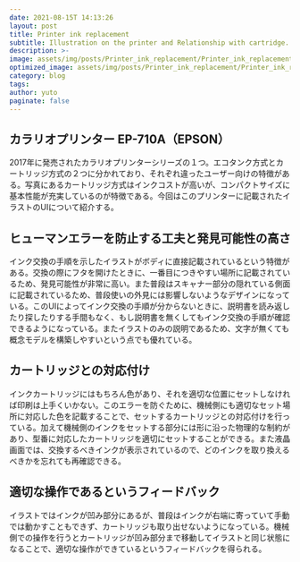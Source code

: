 ```yaml
---
date: 2021-08-15T 14:13:26
layout: post
title: Printer ink replacement
subtitle: Illustration on the printer and Relationship with cartridge.
description: >-
image: assets/img/posts/Printer_ink_replacement/Printer_ink_replacement.JPG
optimized_image: assets/img/posts/Printer_ink_replacement/Printer_ink_replacement_resized_thumbnail.JPG
category: blog
tags: 
author: yuto
paginate: false
---
```


## カラリオプリンター EP-710A（EPSON）

2017年に発売されたカラリオプリンターシリーズの１つ。エコタンク方式とカートリッジ方式の２つに分かれており、それぞれ違ったユーザー向けの特徴がある。写真にあるカートリッジ方式はインクコストが高いが、コンパクトサイズに基本性能が充実しているのが特徴である。今回はこのプリンターに記載されたイラストのUIについて紹介する。

## ヒューマンエラーを防止する工夫と発見可能性の高さ

インク交換の手順を示したイラストがボディに直接記載されているという特徴がある。交換の際にフタを開けたときに、一番目につきやすい場所に記載されているため、発見可能性が非常に高い。また普段はスキャナー部分の隠れている側面に記載されているため、普段使いの外見には影響しないようなデザインになっている。このUIによってインク交換の手順が分からないときに、説明書を読み返したり探したりする手間もなく、もし説明書を無くしてもインク交換の手順が確認できるようになっている。またイラストのみの説明であるため、文字が無くても概念モデルを構築しやすいという点でも優れている。

## カートリッジとの対応付け

インクカートリッジにはもちろん色があり、それを適切な位置にセットしなければ印刷は上手くいかない。このエラーを防ぐために、機械側にも適切なセット場所に対応した色を記載することで、セットするカートリッジとの対応付けを行っている。加えて機械側のインクをセットする部分には形に沿った物理的な制約があり、型番に対応したカートリッジを適切にセットすることができる。また液晶画面では、交換するべきインクが表示されているので、どのインクを取り換えるべきかを忘れても再確認できる。

## 適切な操作であるというフィードバック

イラストではインクが凹み部分にあるが、普段はインクが右端に寄っていて手動では動かすこともできず、カートリッジも取り出せないようになっている。機械側での操作を行うとカートリッジが凹み部分まで移動してイラストと同じ状態になることで、適切な操作ができているというフィードバックを得られる。